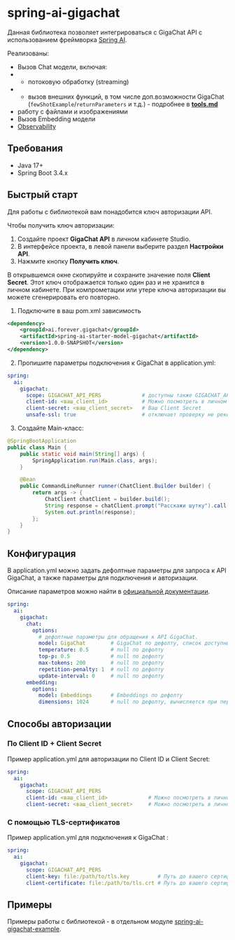 # spring-ai-gigachat

Данная библиотека позволяет интегрироваться с GigaChat API с использованием фреймворка [Spring AI](https://docs.spring.io/spring-ai/reference/index.html).

Реализованы:
* Вызов Chat модели, включая:
* * потоковую обработку (streaming)
* * вызов внешних функций, в том числе доп.возможности GigaChat (`fewShotExample`/`returnParameters` и т.д.) - подробнее в **[tools.md](docs/tools.md)**
* работу с файлами и изображениями
* Вызов Embedding модели
* [Observability](https://docs.spring.io/spring-ai/reference/observability/index.html)

## Требования

* Java 17+
* Spring Boot 3.4.x

## Быстрый старт

Для работы с библиотекой вам понадобится ключ авторизации API.

Чтобы получить ключ авторизации:
1. Создайте проект **GigaChat API** в личном кабинете Studio.
2. В интерфейсе проекта, в левой панели выберите раздел **Настройки API**.
3. Нажмите кнопку **Получить ключ**.

В открывшемся окне скопируйте и сохраните значение поля **Client Secret**.
Этот ключ отображается только один раз и не хранится в личном кабинете.
При компрометации или утере ключа авторизации вы можете сгенерировать его повторно.

1) Подключите в ваш pom.xml зависимость

```xml
<dependency>
    <groupId>ai.forever.gigachat</groupId>
    <artifactId>spring-ai-starter-model-gigachat</artifactId>
    <version>1.0.0-SNAPSHOT</version>
</dependency>
```

2) Пропишите параметры подключения к GigaChat в application.yml:

```yaml
spring:
  ai:
    gigachat:
      scope: GIGACHAT_API_PERS             # доступны также GIGACHAT_API_B2B, GIGACHAT_API_CORP
      client-id: <ваш_client_id>           # Можно посмотреть в личном кабинете GigaChat в разделе "Настройки API" в вашем проекте
      client-secret: <ваш_client_secret>   # Ваш Client Secret
      unsafe-ssl: true                     # отключает проверку не рекомендуется использовать в production
```

3) Создайте Main-класс:

```java
@SpringBootApplication
public class Main {
    public static void main(String[] args) {
        SpringApplication.run(Main.class, args);
    }

    @Bean
    public CommandLineRunner runner(ChatClient.Builder builder) {
        return args -> {
            ChatClient chatClient = builder.build();
            String response = chatClient.prompt("Расскажи шутку").call().content();
            System.out.println(response);
        };
    }
}
```

## Конфигурация

В application.yml можно задать дефолтные параметры для запроса к API GigaChat,
а также параметры для подключения и авторизации.

Описание параметров можно найти в [официальной документации](https://developers.sber.ru/docs/ru/gigachat/api/reference/rest/post-chat).

```yaml
spring:
  ai:
    gigachat:
      chat:
        options:
          # дефолтные параметры для обращения к API GigaChat.
          model: GigaChat        # GigaChat по дефолту, список доступных моделей - https://developers.sber.ru/docs/ru/gigachat/models
          temperature: 0.5       # null по дефолту
          top-p: 0.5             # null по дефолту
          max-tokens: 200        # null по дефолту
          repetition-penalty: 1  # null по дефолту 
          update-interval: 0     # null по дефолту
      embedding:
        options:
          model: Embeddings      # Embeddings по дефолту
          dimensions: 1024       # null по дефолту, вычисляется при первом обращении к Embedding-модели
```

## Способы авторизации

### По Client ID + Client Secret

Пример application.yml для авторизации по Client ID и Client Secret:

```yaml
spring:
  ai:
    gigachat:
      scope: GIGACHAT_API_PERS
      client-id: <ваш_client_id>             # Можно посмотреть в личном кабинете GigaChat в разделе "Настройки API" в вашем проекте
      client-secret: <ваш_client_secret>     # Можно посмотреть в личном кабинете GigaChat в разделе "Настройки API" в вашем проекте
```

### С помощью TLS-сертификатов

Пример application.yml для подключения к GigaChat :

```yaml
spring:
  ai:
    gigachat:
      scope: GIGACHAT_API_PERS
      client-key: file:/path/to/tls.key         # Путь до вашего сертификата. Если у вас терминация TLS настроена на Egress-gateway, то можно пропустить этот параметр
      client-certificate: file:/path/to/tls.crt # Путь до вашего сертификата. Если у вас терминация TLS настроена на Egress-gateway, то можно пропустить этот параметр
```

## Примеры

Примеры работы с библиотекой - в отдельном модуле [spring-ai-gigachat-example](./spring-ai-gigachat-example/README.md).
